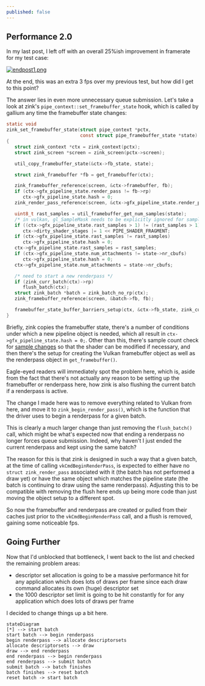 ```yaml
---
published: false
---
```

## Performance 2.0

In my last post, I left off with an overall 25%ish improvement in framerate for my test case:

[![endpost1.png]({{site.url}}/assets/bench1/endpost1.png)]({{site.url}}/assets/bench1/endpost1.png)

At the end, this was an extra 3 fps over my previous test, but how did I get to this point?

The answer lies in even more unnecessary queue submission. Let's take a look at zink's `pipe_context::set_framebuffer_state` hook, which is called by gallium any time the framebuffer state changes:
```c
static void
zink_set_framebuffer_state(struct pipe_context *pctx,
                           const struct pipe_framebuffer_state *state)
{
   struct zink_context *ctx = zink_context(pctx);
   struct zink_screen *screen = zink_screen(pctx->screen);

   util_copy_framebuffer_state(&ctx->fb_state, state);

   struct zink_framebuffer *fb = get_framebuffer(ctx);

   zink_framebuffer_reference(screen, &ctx->framebuffer, fb);
   if (ctx->gfx_pipeline_state.render_pass != fb->rp)
      ctx->gfx_pipeline_state.hash = 0;
   zink_render_pass_reference(screen, &ctx->gfx_pipeline_state.render_pass, fb->rp);

   uint8_t rast_samples = util_framebuffer_get_num_samples(state);
   /* in vulkan, gl_SampleMask needs to be explicitly ignored for sampleCount == 1 */
   if ((ctx->gfx_pipeline_state.rast_samples > 1) != (rast_samples > 1))
      ctx->dirty_shader_stages |= 1 << PIPE_SHADER_FRAGMENT;
   if (ctx->gfx_pipeline_state.rast_samples != rast_samples)
      ctx->gfx_pipeline_state.hash = 0;
   ctx->gfx_pipeline_state.rast_samples = rast_samples;
   if (ctx->gfx_pipeline_state.num_attachments != state->nr_cbufs)
      ctx->gfx_pipeline_state.hash = 0;
   ctx->gfx_pipeline_state.num_attachments = state->nr_cbufs;

   /* need to start a new renderpass */
   if (zink_curr_batch(ctx)->rp)
      flush_batch(ctx);
   struct zink_batch *batch = zink_batch_no_rp(ctx);
   zink_framebuffer_reference(screen, &batch->fb, fb);

   framebuffer_state_buffer_barriers_setup(ctx, &ctx->fb_state, zink_curr_batch(ctx));
}
```
Briefly, zink copies the framebuffer state, there's a number of conditions under which a new pipeline object is needed, which all result in `ctx->gfx_pipeline_state.hash = 0;`. Other than this, there's sample count check for [sample changes]({{site.url}}/aNIRtomy) so that the shader can be modified if necessary, and then there's the setup for creating the Vulkan framebuffer object as well as the renderpass object in `get_framebuffer()`.

Eagle-eyed readers will immediately spot the problem here, which is, aside from the fact that there's not actually any reason to be setting up the framebuffer or renderpass here, how zink is also flushing the current batch if a renderpass is active.

The change I made here was to remove everything related to Vulkan from here, and move it to `zink_begin_render_pass()`, which is the function that the driver uses to begin a renderpass for a given batch.

This is clearly a much larger change than just removing the `flush_batch()` call, which might be what's expected now that ending a renderpass no longer forces queue submission. Indeed, why haven't I just ended the current renderpass and kept using the same batch?

The reason for this is that zink is designed in such a way that a given batch, at the time of calling `vkCmdBeginRenderPass`, is expected to either have no `struct zink_render_pass` associated with it (the batch has not performed a draw yet) or have the same object which matches the pipeline state (the batch is continuing to draw using the same renderpass). Adjusting this to be compatible with removing the flush here ends up being more code than just moving the object setup to a different spot.

So now the framebuffer and renderpass are created or pulled from their caches just prior to the `vkCmdBeginRenderPass` call, and a flush is removed, gaining some noticeable fps.

## Going Further
Now that I'd unblocked that bottleneck, I went back to the list and checked the remaining problem areas:
* descriptor set allocation is going to be a massive performance hit for any application which does lots of draws per frame since each draw command allocates its own (huge) descriptor set
* the 1000 descriptor set limit is going to be hit constantly for for any application which does lots of draws per frame

I decided to change things up a bit here.

```mermaid
stateDiagram
[*] --> start batch
start batch --> begin renderpass
begin renderpass --> allocate descriptorsets
allocate descriptorsets --> draw
draw --> end renderpass
end renderpass --> begin renderpass
end renderpass --> submit batch
submit batch --> batch finishes
batch finishes --> reset batch
reset batch -> start batch


